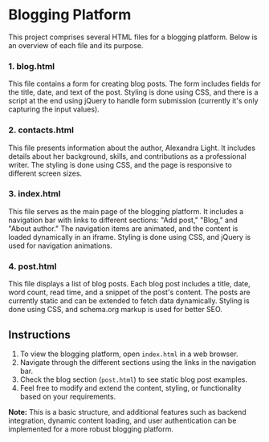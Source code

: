 # Blogging Platform

This project comprises several HTML files for a blogging platform. Below is an overview of each file and its purpose.

### 1. **blog.html**
This file contains a form for creating blog posts. The form includes fields for the title, date, and text of the post. Styling is done using CSS, and there is a script at the end using jQuery to handle form submission (currently it's only capturing the input values).

### 2. **contacts.html**
This file presents information about the author, Alexandra Light. It includes details about her background, skills, and contributions as a professional writer. The styling is done using CSS, and the page is responsive to different screen sizes.

### 3. **index.html**
This file serves as the main page of the blogging platform. It includes a navigation bar with links to different sections: "Add post," "Blog," and "About author." The navigation items are animated, and the content is loaded dynamically in an iframe. Styling is done using CSS, and jQuery is used for navigation animations.

### 4. **post.html**
This file displays a list of blog posts. Each blog post includes a title, date, word count, read time, and a snippet of the post's content. The posts are currently static and can be extended to fetch data dynamically. Styling is done using CSS, and schema.org markup is used for better SEO.

## Instructions

1. To view the blogging platform, open `index.html` in a web browser.
2. Navigate through the different sections using the links in the navigation bar.
3. Check the blog section (`post.html`) to see static blog post examples.
4. Feel free to modify and extend the content, styling, or functionality based on your requirements.

**Note:** This is a basic structure, and additional features such as backend integration, dynamic content loading, and user authentication can be implemented for a more robust blogging platform.
